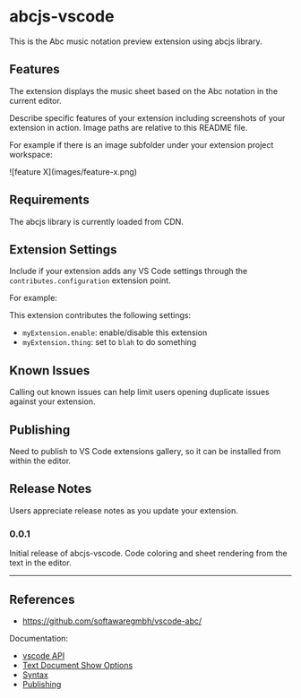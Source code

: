 # abcjs-vscode

This is the Abc music notation preview extension using abcjs library.

## Features

The extension displays the music sheet based on the Abc notation in the current editor.

Describe specific features of your extension including screenshots of your extension in action. Image paths are relative to this README file.

For example if there is an image subfolder under your extension project workspace:

\!\[feature X\]\(images/feature-x.png\)

## Requirements

The abcjs library is currently loaded from CDN. 

## Extension Settings

Include if your extension adds any VS Code settings through the `contributes.configuration` extension point.

For example:

This extension contributes the following settings:

* `myExtension.enable`: enable/disable this extension
* `myExtension.thing`: set to `blah` to do something

## Known Issues

Calling out known issues can help limit users opening duplicate issues against your extension.

## Publishing

Need to publish to VS Code extensions gallery, so it can be installed from within the editor.

## Release Notes

Users appreciate release notes as you update your extension.

### 0.0.1

Initial release of abcjs-vscode.
Code coloring and sheet rendering from the text in the editor.

-----------------------------------------------------------------------------------------------------------


## References

- https://github.com/softawaregmbh/vscode-abc/

Documentation:

- [vscode API](https://code.visualstudio.com/api)
- [Text Document Show Options](https://code.visualstudio.com/api/references/vscode-api#TextDocumentShowOptions)
- [Syntax](https://code.visualstudio.com/api/language-extensions/syntax-highlight-guide)
- [Publishing](https://code.visualstudio.com/api/working-with-extensions/publishing-extension)

